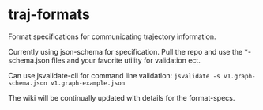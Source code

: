 # traj-formats
Format specifications for communicating trajectory information.

Currently using json-schema for specification. Pull the repo and use the *-schema.json files
and your favorite utility for validation ect.

Can use jsvalidate-cli for command line validation:
`jsvalidate -s v1.graph-schema.json v1.graph-example.json`

The wiki will be continually updated with details for the format-specs.


